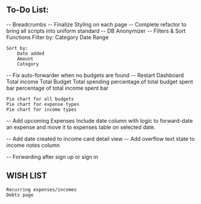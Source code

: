 ## To-Do List:

-- Breadcrumbs
-- Finalize Styling on each page
-- Complete refactor to bring all scripts into uniform standard
-- DB Anonymizer
-- Filters & Sort Functions
    Filter by:
        Category
        Date Range
    
    Sort by:
        Date added
        Amount
        Category

-- Fix auto-forwarder when no budgets are found
-- Restart Dashboard 
    Total income
    Total Budget
    Total spending
    percentage of total budget spent bar
    percentage of total income spent bar

    Pie chart for all budgets
    Pie chart for expense types
    Pie chart for income types

-- Add upcoming Expenses
    Include date column with logic to forward-date an expense and move it to expenses table on selected date.

-- Add date created to income card detail view
-- Add overflow text state to income notes column

-- Forwarding after sign up or sign in

## WISH LIST

    Recurring expenses/incomes
    Debts page


